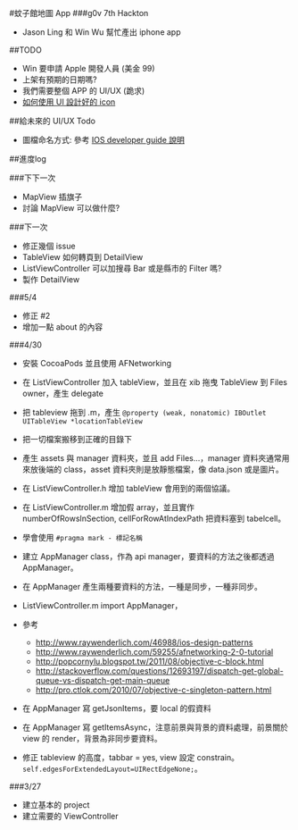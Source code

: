#蚊子館地圖 App 
###g0v 7th Hackton

* Jason Ling 和 Ｗin Wu 幫忙產出 iphone app 

##TODO
* Win 要申請 Apple 開發人員 (美金 99)
* 上架有預期的日期嗎?
* 我們需要整個 APP 的 UI/UX (跪求)
* [如何使用 UI 設計好的 icon](https://developer.apple.com/library/ios/recipes/xcode_help-image_catalog-1.0/StoringAppIconsandLaunchImagesinanAssetCatalog/StoringAppIconsandLaunchImagesinanAssetCatalog.html#//apple_ref/doc/uid/TP40013303-CH7-SW1
)


##給未來的 UI/UX Todo
* 圖檔命名方式: 參考 [IOS developer guide 說明](https://developer.apple.com/library/ios/qa/qa1686/_index.html)


##進度log

###下下一次
* MapView 插旗子
* 討論 MapView 可以做什麼?


###下一次
* 修正幾個 issue
* TableView 如何轉頁到 DetailView
* ListViewController 可以加搜尋 Bar 或是縣市的 Filter 嗎?
* 製作 DetailView 

###5/4
* 修正 #2
* 增加一點 about 的內容

###4/30
* 安裝 CocoaPods 並且使用 AFNetworking
* 在 ListViewController 加入 tableView，並且在 xib 拖曳 TableView 到 Files owner，產生 delegate
* 把 tableview 拖到 .m，產生 `@property (weak, nonatomic) IBOutlet UITableView *locationTableView`
* 把一切檔案搬移到正確的目錄下
* 產生 assets 與 manager 資料夾，並且 add Files...，manager 資料夾通常用來放後端的 class，asset 資料夾則是放靜態檔案，像 data.json 或是圖片。
* 在 ListViewController.h 增加 tableView 會用到的兩個協議。
* 在 ListViewController.m 增加假 array，並且實作 numberOfRowsInSection, cellForRowAtIndexPath 把資料塞到 tabelcell。
* 學會使用 `#pragma mark - 標記名稱`
* 建立 AppManager class，作為 api manager，要資料的方法之後都透過 AppManager。
* 在 AppManager 產生兩種要資料的方法，一種是同步，一種非同步。
* ListViewController.m import AppManager，

* 參考
	* http://www.raywenderlich.com/46988/ios-design-patterns
	* http://www.raywenderlich.com/59255/afnetworking-2-0-tutorial
	* http://popcornylu.blogspot.tw/2011/08/objective-c-block.html
	* http://stackoverflow.com/questions/12693197/dispatch-get-global-queue-vs-dispatch-get-main-queue
	* http://pro.ctlok.com/2010/07/objective-c-singleton-pattern.html

* 在 AppManager 寫 getJsonItems，要 local 的假資料
* 在 AppManager 寫 getItemsAsync，注意前景與背景的資料處理，前景關於 view 的 render，背景為非同步要資料。
* 修正 tableview 的高度，tabbar = yes, view 設定 constrain。`self.edgesForExtendedLayout=UIRectEdgeNone;`。
	
	
###3/27
* 建立基本的 project
* 建立需要的 ViewController	




